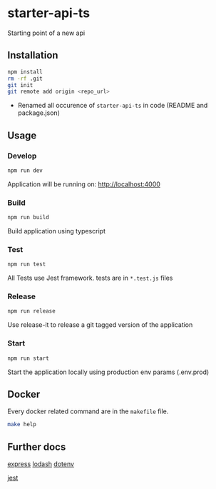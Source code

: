 # starter-api-ts

Starting point of a new api

## Installation
```sh
npm install
rm -rf .git
git init
git remote add origin <repo_url>
```
* Renamed all occurence of `starter-api-ts` in code (README and package.json)

## Usage

### Develop
```sh
npm run dev
```
Application will be running on: [http://localhost:4000](http://localhost:4000)

### Build
```sh
npm run build
```
Build application using typescript

### Test
```sh
npm run test
```
All Tests use Jest framework. tests are in  `*.test.js` files

### Release
```sh
npm run release
```
Use release-it to release a git tagged version of the application

### Start
```sh
npm run start
```
Start the application locally using production env params (.env.prod)

## Docker
Every docker related command are in the `makefile` file.
```sh
make help
```

## Further docs
[express](http://expressjs.com/en/4x/api.html)
[lodash](https://lodash.com/docs)
[dotenv](https://github.com/motdotla/dotenv)

[jest](https://facebook.github.io/jest/docs/en/getting-started.html)
